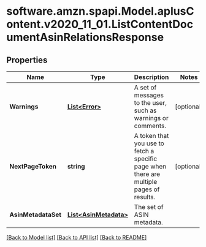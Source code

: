 # software.amzn.spapi.Model.aplusContent.v2020_11_01.ListContentDocumentAsinRelationsResponse

## Properties

Name | Type | Description | Notes
------------ | ------------- | ------------- | -------------
**Warnings** | [**List&lt;Error&gt;**](Error.md) | A set of messages to the user, such as warnings or comments. | [optional] 
**NextPageToken** | **string** | A token that you use to fetch a specific page when there are multiple pages of results. | [optional] 
**AsinMetadataSet** | [**List&lt;AsinMetadata&gt;**](AsinMetadata.md) | The set of ASIN metadata. | 

[[Back to Model list]](../README.md#documentation-for-models) [[Back to API list]](../README.md#documentation-for-api-endpoints) [[Back to README]](../README.md)

